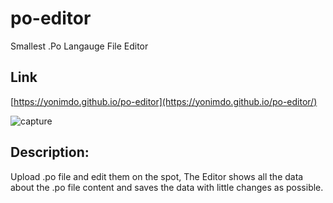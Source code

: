 # po-editor
Smallest .Po Langauge File Editor

## Link

[https://yonimdo.github.io/po-editor](https://yonimdo.github.io/po-editor/)


![capture](https://user-images.githubusercontent.com/15890521/80121029-7bfc2e80-8594-11ea-8149-33d2c1a69ef4.gif)


## Description:
  
  Upload .po file and edit them on the spot, The Editor shows all the data about the .po file content and saves the data with little changes as possible.
